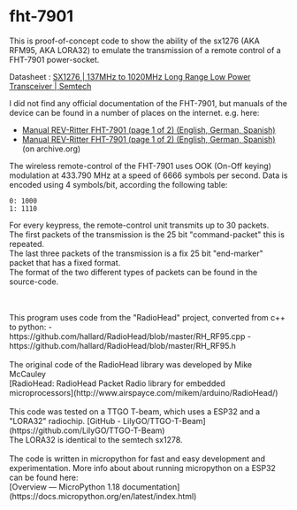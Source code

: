 # fht-7901

This is proof-of-concept code to show the ability of the sx1276 (AKA RFM95, AKA LORA32) to emulate the transmission of a remote control of a FHT-7901 power-socket. 

Datasheet  :
[SX1276 | 137MHz to 1020MHz Long Range Low Power Transceiver | Semtech](https://www.semtech.com/products/wireless-rf/lora-core/sx1276#download-resources)

  
I did not find any official documentation of the FHT-7901, but manuals of the device can be found in a number of places on the internet.
e.g. here:
- [Manual REV-Ritter FHT-7901 (page 1 of 2) (English, German, Spanish)](https://www.libble.eu/rev-ritter-fht-7901/online-manual-801705/)
- [Manual REV-Ritter FHT-7901 (page 1 of 2) (English, German, Spanish)](https://web.archive.org/web/20220320135742/https://www.libble.eu/rev-ritter-fht-7901/online-manual-801705/) (on archive.org)

  
The wireless remote-control of the FHT-7901 uses OOK (On-Off keying) modulation at 433.790 MHz at a speed of 6666 symbols per second.
  Data is encoded using 4 symbols/bit, according the following table:

```
0: 1000
1: 1110
```


For every keypress, the remote-control unit transmits up to 30 packets.  
The first packets of the transmission is the 25 bit "command-packet" this is repeated.  
The last three packets of the transmission is a fix 25 bit "end-marker" packet that has a fixed format. 
<br>
The format of the two different types of packets can be found in the source-code.
 
<br>
<br>
This program uses code from the "RadioHead" project, converted from c++ to python:  
- https://github.com/hallard/RadioHead/blob/master/RH_RF95.cpp
- https://github.com/hallard/RadioHead/blob/master/RH_RF95.h

<br>
<br>
The original code of the RadioHead library was developed by Mike McCauley<br>
[RadioHead: RadioHead Packet Radio library for embedded microprocessors](http://www.airspayce.com/mikem/arduino/RadioHead/)
 
<br>
<br>
This code was tested on a TTGO T-beam, which uses a ESP32 and a "LORA32" radiochip.  
[GitHub - LilyGO/TTGO-T-Beam](https://github.com/LilyGO/TTGO-T-Beam)<br>
The LORA32 is identical to the semtech sx1278.

<br>
<br>
The code is written in micropython for fast and easy development and experimentation. More info about about running micropython on a ESP32 can be found here:<br>
[Overview &mdash; MicroPython 1.18 documentation](https://docs.micropython.org/en/latest/index.html)
